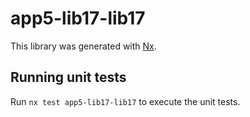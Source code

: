 # app5-lib17-lib17

This library was generated with [Nx](https://nx.dev).

## Running unit tests

Run `nx test app5-lib17-lib17` to execute the unit tests.
